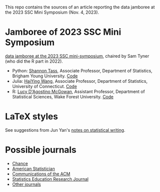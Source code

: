This repo contains the sources of an article reporting the data
jamboree at the 2023 SSC Mini Symposium (Nov. 4, 2023).

# Jamboree of 2023 SSC Mini Symposium
[data jamboree at the 2023 SSC
mini-symposium](https://asa-ssc.github.io/minisymp2023/jamboree/),
chaired by Sam Tyner (who did the R part in 2022).

- Python: [Shannon Tass](https://neeley-tass.byu.edu), Associate Professor,
  Department of Statistics, Brigham Young University. [Code](https://github.com/esnt/Jamboree)
- Julia: [HaiYing Wang](https://ossifragus.github.io), Associate Professor,
  Department of Statistics, University of Connecticut. [Code](https://github.com/Ossifragus/DataJamboree)
- R: [Lucy D'Agostino McGowan](https://www.lucymcgowan.com/about/), 
	Assistant Professor, Department of Statistical Sciences,  Wake
	Forest University. [Code](https://github.com/LucyMcGowan/2023-data-jamboree)

# LaTeX styles
See suggestions from Jun Yan's [notes on statistical writing](https://statds.github.io/stat-writing/using-the-right-tools-for-writing.html).

# Possible journals
+ [Chance](https://chance.amstat.org)
+ [American Statistician](https://www.tandfonline.com/journals/utas20)
+ [Communications of the ACM](https://cacm.acm.org)
+ [Statistics Education Research Journal](https://iase-web.org/ojs/SERJ/information/authors)
+ [Other journals](https://www.causeweb.org/cause/research/journals)
